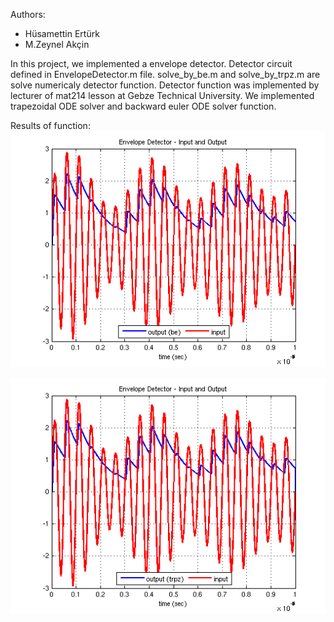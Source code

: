 Authors:
* Hüsamettin Ertürk
* M.Zeynel Akçin

In this project, we implemented a envelope detector. Detector circuit defined in EnvelopeDetector.m file. solve_by_be.m and solve_by_trpz.m are solve numericaly detector function. Detector function was implemented by lecturer of mat214 lesson at Gebze Technical University. We implemented trapezoidal ODE solver and backward euler ODE solver function.

Results of function:
![Backward Euler Result](/1.png)

![Trapezoidal Scheme Result](/2.png)
